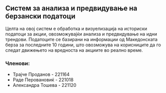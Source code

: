 ## Систем за анализа и предвидување на берзански податоци
Целта на овој систем е обработка и визуелизација на историски податоци за акции, овозможувајќи анализа и предвидување на идни трендови. 
Податоците се базирани на информации од Македонската берза за последните 10 години, што овозможува на корисниците да го следат движењето на вредноста на акциите во реално време.

  ### Членови:
* Трајче Проданов - 221164
* Раде Перовановиќ - 221018
* Александра Тошева - 221120
